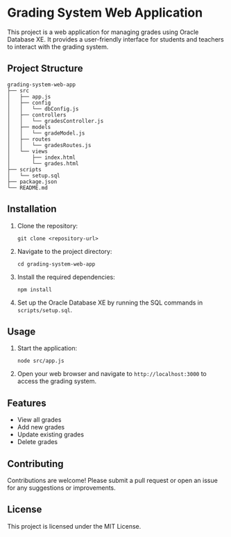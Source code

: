 # Grading System Web Application

This project is a web application for managing grades using Oracle Database XE. It provides a user-friendly interface for students and teachers to interact with the grading system.

## Project Structure

```
grading-system-web-app
├── src
│   ├── app.js
│   ├── config
│   │   └── dbConfig.js
│   ├── controllers
│   │   └── gradesController.js
│   ├── models
│   │   └── gradeModel.js
│   ├── routes
│   │   └── gradesRoutes.js
│   └── views
│       ├── index.html
│       └── grades.html
├── scripts
│   └── setup.sql
├── package.json
└── README.md
```

## Installation

1. Clone the repository:
   ```
   git clone <repository-url>
   ```

2. Navigate to the project directory:
   ```
   cd grading-system-web-app
   ```

3. Install the required dependencies:
   ```
   npm install
   ```

4. Set up the Oracle Database XE by running the SQL commands in `scripts/setup.sql`.

## Usage

1. Start the application:
   ```
   node src/app.js
   ```

2. Open your web browser and navigate to `http://localhost:3000` to access the grading system.

## Features

- View all grades
- Add new grades
- Update existing grades
- Delete grades

## Contributing

Contributions are welcome! Please submit a pull request or open an issue for any suggestions or improvements.

## License

This project is licensed under the MIT License.